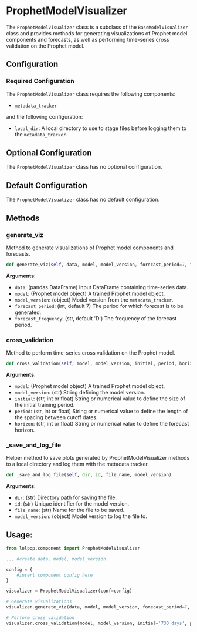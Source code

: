 # ProphetModelVisualizer

The `ProphetModelVisualizer` class is a subclass of the `BaseModelVisualizer` class and provides methods for generating visualizations of Prophet model components and forecasts, as well as performing time-series cross validation on the Prophet model.


## Configuration 

### Required Configuration

The `ProphetModelVisualizer` class requires the following components: 

- `metadata_tracker`

and the following configuration:

- `local_dir`: A local directory to use to stage files before logging them to the `metadata_tracker`. 

## Optional Configuration 
The `ProphetModelVisualizer` class has no optional configuration. 

## Default Configuration 
The `ProphetModelVisualizer` class has no default configuration. 

## Methods

### generate_viz 
Method to generate visualizations of Prophet model components and forecasts.

```python
def generate_viz(self, data, model, model_version, forecast_period=7, forecast_frequency="D", *args, **kwargs)
```

**Arguments**:

- `data`: (pandas.DataFrame) Input DataFrame containing time-series data.
- `model`: (Prophet model object) A trained Prophet model object.
- `model_version`: (object) Model version from the `metadata_tracker`.
- `forecast_period`: (int, default 7) The period for which forecast is to be generated.
- `forecast_frequency`: (str, default 'D') The frequency of the forecast period.



### cross_validation 
Method to perform time-series cross validation on the Prophet model.

```python 
def cross_validation(self, model, model_version, initial, period, horizon, *args, **kwargs)
```

**Arguments**:

- `model`: (Prophet model object) A trained Prophet model object.
- `model_version`: (str) String defining the model version.
- `initial`: (str, int or float) String or numerical value to define the size of the initial training period.
- `period`: (str, int or float) String or numerical value to define the length of the spacing between cutoff dates.
- `horizon`: (str, int or float) String or numerical value to define the forecast horizon.

### _save_and_log_file 
Helper method to save plots generated by ProphetModelVisualizer methods to a local directory and log them with the metadata tracker.

```python 
def _save_and_log_file(self, dir, id, file_name, model_version)
```

**Arguments**:

- `dir`: (str) Directory path for saving the file.
- `id`: (str) Unique identifier for the model version.
- `file_name`: (str) Name for the file to be saved.
- `model_version`: (object) Model version to log the file to.


## Usage:

```python
from lolpop.component import ProphetModelVisualizer

... #create data, model, model_version 

config = {
    #insert component config here
}

visualizer = ProphetModelVisualizer(conf=config)

# Generate visualizations
visualizer.generate_viz(data, model, model_version, forecast_period=7, forecast_frequency='D')

# Perform cross validation
visualizer.cross_validation(model, model_version, initial='730 days', period='180 days', horizon='365 days')
```